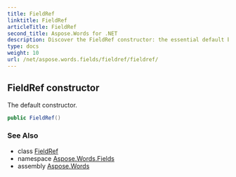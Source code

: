 ```yaml
---
title: FieldRef
linktitle: FieldRef
articleTitle: FieldRef
second_title: Aspose.Words for .NET
description: Discover the FieldRef constructor: the essential default builder for efficient data handling in your applications. Simplify your coding today!
type: docs
weight: 10
url: /net/aspose.words.fields/fieldref/fieldref/
---
```

## FieldRef constructor

The default constructor.

```csharp
public FieldRef()
```

### See Also

* class [FieldRef](../)
* namespace [Aspose.Words.Fields](../../../aspose.words.fields/)
* assembly [Aspose.Words](../../../)
